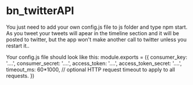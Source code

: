 # bn_twitterAPI

You just need to add your own config.js file to js folder and type npm start. As you tweet your tweets will apear in the timeline section and it will be posted to twitter, but the app won't make another call to twitter unless you restart it..

Your config.js file should look like this:
module.exports = ({
  consumer_key:         '....',
  consumer_secret:      '....',
  access_token:         '....',
  access_token_secret:  '....',
  timeout_ms:           60*1000,  // optional HTTP request timeout to apply to all requests.
})
